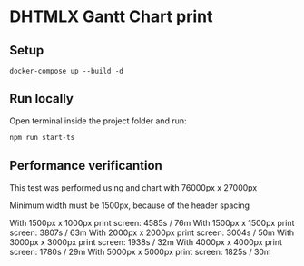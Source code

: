 # DHTMLX Gantt Chart print

## Setup

```
docker-compose up --build -d
```

## Run locally

Open terminal inside the project folder and run:
```sh
npm run start-ts
```

## Performance verificantion

This test was performed using and chart with 76000px x 27000px

Minimum width must be 1500px, because of the header spacing

With 1500px x 1000px print screen: 4585s / 76m
With 1500px x 1500px print screen: 3807s / 63m
With 2000px x 2000px print screen: 3004s / 50m
With 3000px x 3000px print screen: 1938s / 32m
With 4000px x 4000px print screen: 1780s / 29m
With 5000px x 5000px print screen: 1825s / 30m
